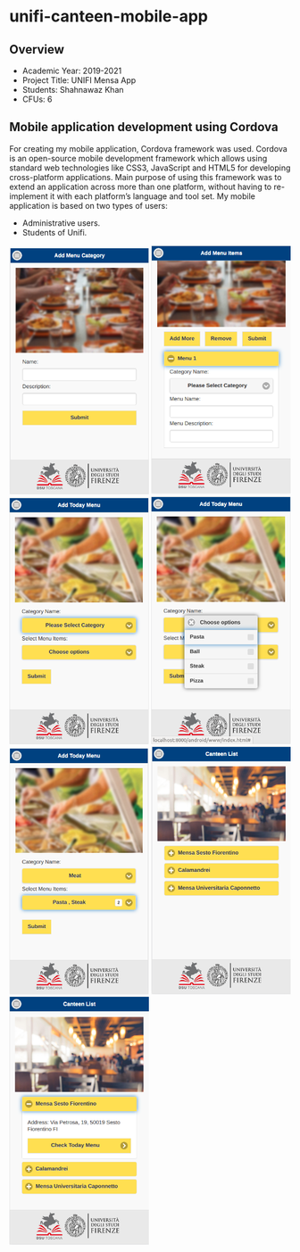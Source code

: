 # unifi-canteen-mobile-app
<h2>Overview</h2>
<ul>
  <li>Academic Year: 2019-2021</li>
  <li>Project Title: UNIFI Mensa App</li>
  <li>Students: Shahnawaz Khan</li>
  <li>CFUs: 6</li>
</ul>
<h2>Mobile application development using Cordova</h2>
<p>For creating my mobile application, Cordova framework was used. Cordova is an open-source mobile development framework which allows using standard web technologies like CSS3, JavaScript and HTML5 for developing cross-platform applications. Main purpose of using this framework was to extend an application across more than one platform, without having to re-implement it with each platform’s language and tool set. 
My mobile application is based on two types of users:</p>
<ul>
  <li>Administrative users.</li> 
  <li>Students of Unifi.</li>
</ul>
<p float="left">
  <img src="www/img/add-menu-category-2.png" width="250" />
  <img src="www/img/add-menu-item-particular-category-2.png" width="250" /> 
  <img src="www/img/add-today-menu-1.2.png" width="250" />
  <img src="www/img/add-today-menu-2.1.png" width="250" />
  <img src="www/img/add-today-menu-3.1.png" width="250" /> 
  <img src="www/img/canteen-list1.2.png" width="250" />
  <img src="www/img/canteen-list2.1.png" width="250" />
</p>
